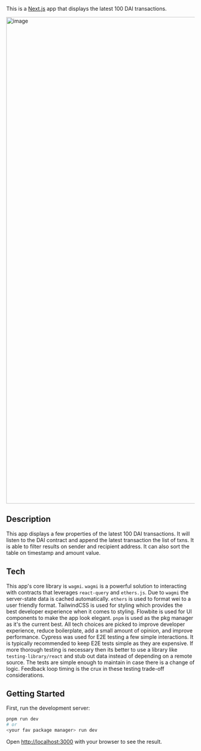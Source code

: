 This is a [Next.js](https://nextjs.org/) app that displays the latest 100 DAI transactions.

<img width="1301" alt="image" src="https://user-images.githubusercontent.com/5507707/194732092-7a4b3c9f-a2b1-4a45-8c14-9e54c60c935e.png">


## Description

This app displays a few properties of the latest 100 DAI transactions. It will listen to the DAI contract and append the latest transaction the list of txns. It is able to filter results on sender and recipient address. It can also sort the table on timestamp and amount value.

## Tech

This app's core library is `wagmi`. `wagmi` is a powerful solution to interacting with contracts that leverages `react-query` and `ethers.js`. Due to `wagmi` the server-state data is cached automatically. `ethers` is used to format wei to a user friendly format. TailwindCSS is used for styling which provides the best developer experience when it comes to styling. Flowbite is used for UI components to make the app look elegant. `pnpm` is used as the pkg manager as it's the current best. All tech choices are picked to improve developer experience, reduce boilerplate, add a small amount of opinion, and improve performance. Cypress was used for E2E testing a few simple interactions. It is typically recommended to keep E2E tests simple as they are expensive. If more thorough testing is necessary then its better to use a library like `testing-library/react` and stub out data instead of depending on a remote source. The tests are simple enough to maintain in case there is a change of logic. Feedback loop timing is the crux in these testing trade-off considerations.

## Getting Started

First, run the development server:

```bash
pnpm run dev
# or
<your fav package manager> run dev
```

Open [http://localhost:3000](http://localhost:3000) with your browser to see the result.
